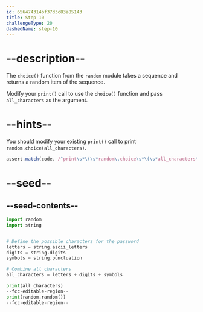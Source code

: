```yaml
---
id: 656474314bf37d3c83a85143
title: Step 10
challengeType: 20
dashedName: step-10
---
```


# --description--

The `choice()` function from the `random` module takes a sequence and returns a random item of the sequence.

Modify your `print()` call to use the `choice()` function and pass `all_characters` as the argument.

# --hints--

You should modify your existing `print()` call to print `random.choice(all_characters)`.

```js
assert.match(code, /^print\s*\(\s*random\.choice\s*\(\s*all_characters\s*\)\s*\)/m)
```

# --seed--

## --seed-contents--

```py
import random
import string


# Define the possible characters for the password
letters = string.ascii_letters
digits = string.digits
symbols = string.punctuation

# Combine all characters
all_characters = letters + digits + symbols

print(all_characters)
--fcc-editable-region--
print(random.random())
--fcc-editable-region--
```
